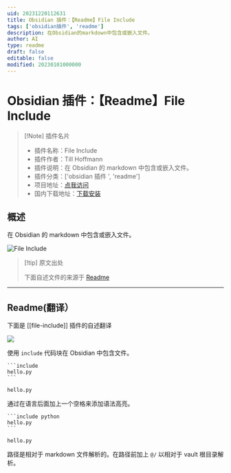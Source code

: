 ```yaml
---
uid: 20231220112631
title: Obsidian 插件：【Readme】File Include
tags: ['obsidian插件', 'readme']
description: 在Obsidian的markdown中包含或嵌入文件。
author: AI
type: readme
draft: false
editable: false
modified: 20230101000000
---
```


# Obsidian 插件：【Readme】File Include

> [!Note] 插件名片
> - 插件名称：File Include
> - 插件作者：Till Hoffmann
> - 插件说明：在 Obsidian 的 markdown 中包含或嵌入文件。
> - 插件分类：['obsidian 插件 ', 'readme']
> - 项目地址：[点我访问](https://github.com/tillahoffmann/obsidian-file-include)
> - 国内下载地址：[下载安装](https://pkmer.cn/products/plugin/pluginMarket/?file-include)

## 概述

在 Obsidian 的 markdown 中包含或嵌入文件。

![File Include](https://cdn.pkmer.cn/covers/file-include.png!pkmer)

> [!tip] 原文出处
>
>下面自述文件的来源于 [Readme](https://ghproxy.net/https://raw.githubusercontent.com/tillahoffmann/obsidian-file-include/main/README.md)

---

## Readme(翻译）

下面是 [[file-include]] 插件的自述翻译

![](https://cdn.pkmer.cn/covers/file-include_2_0.png!pkmer)

使用 `include` 代码块在 Obsidian 中包含文件。

~~~
```include
hello.py
```
~~~

```include
hello.py
```

通过在语言后面加上一个空格来添加语法高亮。

~~~
```include python
hello.py
```
~~~

```include python
hello.py
```

路径是相对于 markdown 文件解析的。在路径前加上 `@/` 以相对于 vault 根目录解析。
